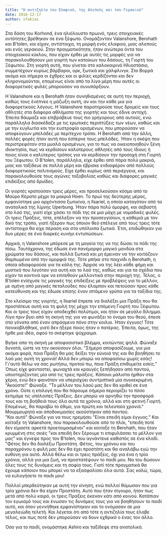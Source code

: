 ```yaml
---
title: "Η αντιζηλία του Ελαφιού, της Αλεπούς και του Γερακιού"
date: 2016-12-17
author: sfakias
---
```


Στα δάση του Korhond, ένα ηλιόλουστο πρωινό, τρεις στοιχειακές οντότητες
βρέθηκαν σε ένα ξέφωτο. Ονομάζονταν Valanshore, Berohath και B'tolen, και
είχαν, αντίστοιχα, τη μορφή ενός ελαφιού, μιας αλεπούς και ενός γερακιού. Στην
πραγματικότητα, ήταν ανώτερα όντα του στοιχειακού κύκλου, που είχαν έρθει με
αυτές τις μορφές για να παρακολουθήσουν μια γιορτή των κατοίκων του δάσους, τη
Γιορτή του Ξέφωτου. Στη γιορτή αυτή, που γίνεται στο καλοκαιρινό Ηλιοστάσιο,
συμμετέχουν κυρίως βάρβαροι, ορκ, ξωτικά και χάλφλινγκ. Στο Βορρά ακόμα και
σήμερα οι έχθρες και οι φιλίες κερδίζονται και δεν κληρονομούνται, επομένως
είναι από τα λίγα μέρη που αυτές οι διαφορετικές φυλές μπορούσαν να
συνυπάρξουν.



H Valanshore και η Berohath ήταν συνηθισμένες σε αυτή την περιοχή, καθώς τους
ένέπνεε η μάζωξη αυτή, αν και την κάθε μια για διαφορετικούς λόγους. H
Valanshore παρατηρούσε τους δρομείς και τους αθλητές στα διάφορα αθλήματα της
γιορτής και τους έδινε αντοχή. Έπειτα θάυμαζε και επιβράβευε τους πιο
γρήγορους από αυτούς, ενώ παράλληλα διασκέδαζε με τις ερωτικές περιπτύξεις των
νέων, καθώς και με την ευγλωτία και την ευστροφία ορισμένων, που μπορούσαν να
αποφεύγουν μπελάδες με περίτεχνο τρόπο. Η Berohath από την άλλη, πολλές φορές
ήταν αυτή που έσπερνε τους μπελάδες. Ήταν η σκέψη που περιστρεφόταν στα μυαλά
ορισμένων, για το πως να οικειοποιηθούν ξένη ιδιοκτησία, πως να κερδίσουν
καλύτερους αθλητές από τους ίδιους ή ποιος είναι ο καλύτερος τρόπος για να
κερδίσουν την προσοχή στη Γιορτή του Ξέφωτου. Ο B'tolen, παράλληλα, είχε έρθει
από πάρα πολύ μακριά, μιας και ταξίδευε σε πολλά μέρη και έβρισκε ενδιαφέρον
από πολλούς διαφορετικούς πολιτισμούς. Είχε έρθει κυρίως από περιέργεια, και
παρακολουθούσε τους αγώνες τοξοβολίας καθώς και διάφορες μαγικές επιδείξεις
από δρυίδες.  

Οι γιορτές κρατούσαν τρεις μέρες, και προσελκούσαν κόσμο από το Μαύρο Κέρατο
μέχρι τα μακριά Hoen. Το πρωί της δεύτερης μέρας, εμφανίστηκε μια αρχόντισσα
ξωτικίνα, η Ilsariel, η οποία καταγόταν από τα ανατολικά της λίμνης Uperbung.
Ήταν πάρα πολύ όμορφη, και σεβαστή στο λαό της, γιατί είχε χάσει το πόδι της
σε μια μάχη με νομαδικές φυλές. Οι τρεις Πράξεις, τότε, επέλεξαν να την
προσεγγίσουν, η κάθεμιά με τον δικό της τρόπο, γιατί ήξεραν πως όποιον θεό
επέλεγε από τους τρεις τότε αντίστοιχα θα είχε πέραση και στα υπόλοιπα ξωτικά.
Έτσι, επιδώθηκαν για δυο μέρες σε ένα διαρκές κυνήγι εντυπώσεων.  

Αρχικά, η Valanshore μπόρεσε με τη μαγεία της να της δώσει το πόδι της πίσω.
Ταυτόχρονα, της έδωσε ένα πανέμορφο μαγικό μανδύα στα χρώματα του δάσους, και
πολλά ξωτικά και μη έμειναν να την κοιτάζουν θαμπωμένα από την ομορφιά της.
Τότε μπήκε στο παιχνίδι η Berohath, η οποία αδιαφορούσε για τα κάλη της.
Άρχισε να της λέει κάθε φήμη και μυστικό που λεγόταν για αυτή και το λαό της,
καθώς και για τα σχέδια που είχαν τα κοντινά ορκ να επιτεθούν μελλοντικά στην
περιοχή της. Τέλος, ο B'tolen ενίσχυσε τις μαγικές της επιδείξεις με
προβλέψεις για το μέλλον, με σμήνη από μαγικές πεταλούδες που έλαμπαν και
πετούσαν προς κάθε κατεύθυνση και της έδωσε επίσης έναν ιπτάμενο γρύπα για τα
ταξίδια της.  

Στο κλείσιμο της γιορτής, η Ilsariel έπρεπε να διαλέξει μια Πράξη που θα
προστάτευε αυτή και τη φυλή της μέχρι την επόμενη Γιορτή του Ξέφωτου. Και οι
τρεις τους είχαν αποδειχθεί πολύτιμοι, και ήταν σε μεγάλο δίλημμα. Λίγο πριν
βγει από τη σκηνή της για να φωνάξει το όνομα του θεού, έπεσε στα γόνατα από
έναν απρόσμενο πόνο στην κοιλια. Ήταν έγγυος! Τότε πανικοβλήθηκε, γιατί δεν
ήξερε ποιος ήταν ο πατέρας. Έπειτα, όμως, της ήρθε μια ιδέα, αφού το σκέφτηκε
ψύχραιμα.  

Βγήκε απο τη σκηνή με αποφασιστικό βλέμμα, κοιτώντας ψηλά. Φώναξε δυνατά, ώστε
να την ακούσουν όλοι. "Σήμερα αποφασίζουμε, για μια ακόμα φορά, ποια Πράξη θα
μας δείξει την εύνοιά της και θα βοηθήσει το λαό μας αυτή τη χρονιά! Αλλά δεν
μπορώ να αποφασίσω χωρίς εσάς! Γι'αυτό θέλω να σας ρωτήσω, προτού πω, ποια
Πράξη επιθυμείτε εσείς."  
Όπως είχε φανταστεί, φωναχτά και κραυγές ξεπήδησαν από παντού, υποστηρίζοντας
μία από τις τρεις πράξεις. Κάποιοι μάλιστα ήρθαν στα χέρια, ενώ δεν φαινόταν
να υπερισχύει συντριπτικά μία συγκεκριμένη.  
"Ακούστε!" Φώναξε. "Το μέλλον του λαού μας δεν θα κριθεί σε ένα χρόνο. Ούτε η
επιλογή που θα πάρουμε σήμερα περιορίζει το πόσο εκτιμάμε τις υπόλοιπες
Πράξεις. Δεν μπορώ να αρνηθώ την προσφορά τους και τη βοήθειά τους όλα αυτά τα
χρόνια, αλλά και στη φετινή Γιορτή. Επομένως, θα παραβώ το έθιμο, για πρώτη
και τελευταία χρονιά."  
Μουρμουρητά και αποδοκιμασίες ακούστηκαν από παντού.  
"Και αυτό" Φώναξε για να τους ηρεμήσει "Είναι επειδή είμαι έγγυος." Και
κοίταξε τη Valanshore, που παρακολουθούσε από το πλάι, "επειδή ποτέ δεν
είμαστε αρκετά προετοιμασμένοι" και κοιταξε τη Berohath, που ήταν κρυμμένη
στις σκιές "και επειδή δεν ξέρουμε τι επιφυλάσσει το μέλλον για μας" και
έγνεψε προς τον B'tolen, που αγνάντευε καθιστός σε ένα κλαδί.  
"Φέτος δεν θα διαλέξω Προστάτη. Φέτος, του χρόνου και του παραχρόνου η φυλή
μας δεν θα έχει προστάτη και θα αναλάβω εγώ την ευθύνη για αυτό. Αλλά θέλω και
οι τρεις πράξεις, όχι για ένα η τρία χρόνια, αλλά για μια ζωή, να προστατέψουν
το παιδί μου. Να του δώσουν όλες τους τις δυνάμεις και τη σοφία τους. Γιατί
τότε πραγματικά θα έχουμε κάποιον που μπορεί να τα εξασφαλίσει όλα αυτά. Σας
καλώ, τώρα, να ευλογήσετε το παιδι μου!  

Πολλοί μπερδεύτηκαν με αυτή την κίνηση, ενώ πολλοί θύμωσαν που για τρία χρόνια
δεν θα είχαν Προστάτη. Αυτό που ήταν σίγουρο, ήταν πως μετά από πολύ καιρό, οι
τρεις Πραξεις έκαναν κάτι από κοινού. Κατάπιαν τον εγωισμό τους και ένωσαν τις
δυνάμεις τους για να βοηθήσουν το παιδί αυτό, και όταν γεννήθηκε εμφανίστηκαν
και το ονόμασαν σε μια μεγαλειώδη τελετή. Και λέγεται ότι από τότε η αντιζηλία
τους έλαβε τέλος, και πως ποτέ δεν μπορούσαν να δουν εχθρικά ο ένας τον άλλο.  

Όσο για το παιδί, ονομάστηκε Ashiro και ταξίδεψε στα ανατολικά.

